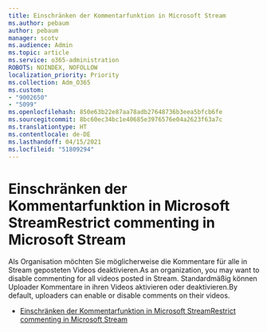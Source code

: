 ```yaml
---
title: Einschränken der Kommentarfunktion in Microsoft Stream
ms.author: pebaum
author: pebaum
manager: scotv
ms.audience: Admin
ms.topic: article
ms.service: o365-administration
ROBOTS: NOINDEX, NOFOLLOW
localization_priority: Priority
ms.collection: Adm_O365
ms.custom:
- "9002650"
- "5099"
ms.openlocfilehash: 850e63b22e87aa78adb27648736b3eea5bfcb6fe
ms.sourcegitcommit: 8bc60ec34bc1e40685e3976576e04a2623f63a7c
ms.translationtype: HT
ms.contentlocale: de-DE
ms.lasthandoff: 04/15/2021
ms.locfileid: "51809294"
---
```

# <a name="restrict-commenting-in-microsoft-stream"></a><span data-ttu-id="43c81-102">Einschränken der Kommentarfunktion in Microsoft Stream</span><span class="sxs-lookup"><span data-stu-id="43c81-102">Restrict commenting in Microsoft Stream</span></span>

<span data-ttu-id="43c81-103">Als Organisation möchten Sie möglicherweise die Kommentare für alle in Stream geposteten Videos deaktivieren.</span><span class="sxs-lookup"><span data-stu-id="43c81-103">As an organization, you may want to disable commenting for all videos posted in Stream.</span></span> <span data-ttu-id="43c81-104">Standardmäßig können Uploader Kommentare in ihren Videos aktivieren oder deaktivieren.</span><span class="sxs-lookup"><span data-stu-id="43c81-104">By default, uploaders can enable or disable comments on their videos.</span></span>

- [<span data-ttu-id="43c81-105">Einschränken der Kommentarfunktion in Microsoft Stream</span><span class="sxs-lookup"><span data-stu-id="43c81-105">Restrict commenting in Microsoft Stream</span></span>](https://docs.microsoft.com/stream/portal-disable-comments)
